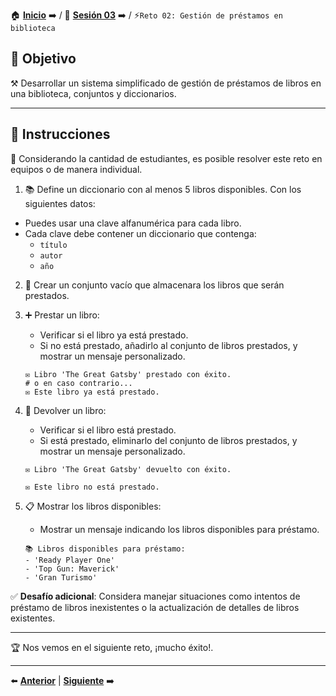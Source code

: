 🏠 [**Inicio**](../../Readme.md) ➡️ / 📖 [**Sesión 03**](../Readme.md) ➡️ / ⚡`Reto 02: Gestión de préstamos en biblioteca`

## 🎯 Objetivo

⚒️ Desarrollar un sistema simplificado de gestión de préstamos de libros en una biblioteca, conjuntos y diccionarios.

---

## 📝 Instrucciones

👥 Considerando la cantidad de estudiantes, es posible resolver este reto en equipos o de manera individual.

1. 📚 Define un diccionario con al menos 5 libros disponibles. Con los siguientes datos:
  - Puedes usar una clave alfanumérica para cada libro.
  - Cada clave debe contener un diccionario que contenga:
    - `título`
    - `autor`
    - `año`

2. 📖 Crear un conjunto vacío que almacenara los libros que serán prestados.

3. ➕ Prestar un libro:
    - Verificar si el libro ya está prestado.
    - Si no está prestado, añadirlo al conjunto de libros prestados, y mostrar un mensaje personalizado.
    
    ```plaintext
    ✉️ Libro 'The Great Gatsby' prestado con éxito.
    # o en caso contrario...
    ✉️ Este libro ya está prestado.
    ```
4. 🔄 Devolver un libro:
    - Verificar si el libro está prestado.
    - Si está prestado, eliminarlo del conjunto de libros prestados, y mostrar un mensaje personalizado.
    ```plaintext
    ✉️ Libro 'The Great Gatsby' devuelto con éxito.
    
    ✉️ Este libro no está prestado.
    ```


5. 📋 Mostrar los libros disponibles:
    - Mostrar un mensaje indicando los libros disponibles para préstamo.
    
    ```plaintext
    📚 Libros disponibles para préstamo:
    - 'Ready Player One'
    - 'Top Gun: Maverick'
    - 'Gran Turismo'
    ```

✅ **Desafío adicional**: Considera manejar situaciones como intentos de préstamo de libros inexistentes o la actualización de detalles de libros existentes.

---

🏆 Nos vemos en el siguiente reto, ¡mucho éxito!.

---

⬅️ [**Anterior**](../Readme.md) | [**Siguiente**](../../Sesion-04/Readme.md) ➡️